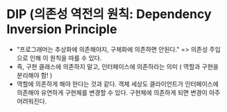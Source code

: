 # DIP (의존성 역전의 원칙: Dependency Inversion Principle

- "프로그래머는 추상화에 의존해야지, 구체화에 의존하면 안된다." => 의존성 주입으로 인해 이 원칙을 따를 수 있다.
- 즉, 구현 클래스에 의존하지 말고, 인터페이스에 의존하라는 의미 ( 역할과 구현을 분리해야 함! )
- 역할에 의존하게 해야 한다는 것과 같다. 객체 세상도 클라이언트가 인터페이스에 의존해야 유연하게 구현체를 변경할 수 있다. 구현체에 의존하게 되면 변경이 아주 어려워진다.

